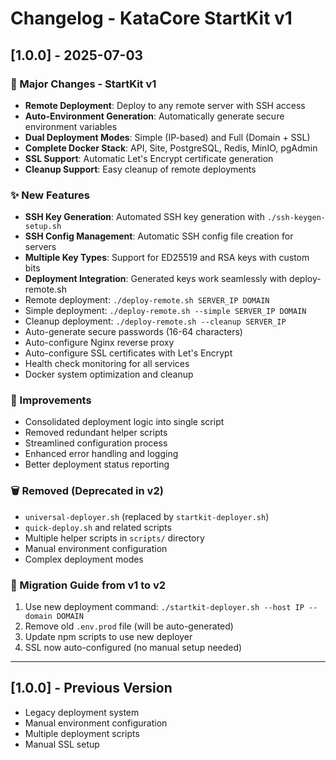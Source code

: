 # Changelog - KataCore StartKit v1

## [1.0.0] - 2025-07-03

### 🚀 Major Changes - StartKit v1
- **Remote Deployment**: Deploy to any remote server with SSH access
- **Auto-Environment Generation**: Automatically generate secure environment variables
- **Dual Deployment Modes**: Simple (IP-based) and Full (Domain + SSL)
- **Complete Docker Stack**: API, Site, PostgreSQL, Redis, MinIO, pgAdmin
- **SSL Support**: Automatic Let's Encrypt certificate generation
- **Cleanup Support**: Easy cleanup of remote deployments

### ✨ New Features
- **SSH Key Generation**: Automated SSH key generation with `./ssh-keygen-setup.sh`
- **SSH Config Management**: Automatic SSH config file creation for servers
- **Multiple Key Types**: Support for ED25519 and RSA keys with custom bits
- **Deployment Integration**: Generated keys work seamlessly with deploy-remote.sh
- Remote deployment: `./deploy-remote.sh SERVER_IP DOMAIN`
- Simple deployment: `./deploy-remote.sh --simple SERVER_IP DOMAIN`
- Cleanup deployment: `./deploy-remote.sh --cleanup SERVER_IP`
- Auto-generate secure passwords (16-64 characters)
- Auto-configure Nginx reverse proxy
- Auto-configure SSL certificates with Let's Encrypt
- Health check monitoring for all services
- Docker system optimization and cleanup

### 🔧 Improvements
- Consolidated deployment logic into single script
- Removed redundant helper scripts
- Streamlined configuration process
- Enhanced error handling and logging
- Better deployment status reporting

### 🗑️ Removed (Deprecated in v2)
- `universal-deployer.sh` (replaced by `startkit-deployer.sh`)
- `quick-deploy.sh` and related scripts
- Multiple helper scripts in `scripts/` directory
- Manual environment configuration
- Complex deployment modes

### 📝 Migration Guide from v1 to v2
1. Use new deployment command: `./startkit-deployer.sh --host IP --domain DOMAIN`
2. Remove old `.env.prod` file (will be auto-generated)
3. Update npm scripts to use new deployer
4. SSL now auto-configured (no manual setup needed)

---

## [1.0.0] - Previous Version
- Legacy deployment system
- Manual environment configuration
- Multiple deployment scripts
- Manual SSL setup
